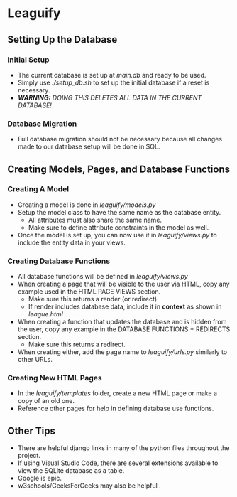 # Leaguify

## Setting Up the Database

### Initial Setup 

- The current database is set up at *main.db* and ready to be used. 
- Simply use *./setup_db.sh* to set up the initial database if a reset is necessary.
- ***WARNING:** DOING THIS DELETES ALL DATA IN THE CURRENT DATABASE!*

### Database Migration

- Full database migration should not be necessary because all changes made to our database setup will be done in SQL. 

## Creating Models, Pages, and Database Functions

### Creating A Model

- Creating a model is done in *leaguify/models.py*
- Setup the model class to have the same name as the database entity.
    - All attributes must also share the same name.
    - Make sure to define attribute constraints in the model as well.
- Once the model is set up, you can now use it in *leaguify/views.py* to include the entity data in your views.

### Creating Database Functions

- All database functions will be defined in *leaguify/views.py*
- When creating a page that will be visible to the user via HTML, copy any example used in the HTML PAGE VIEWS section. 
    - Make sure this returns a render (or redirect).
    - If render includes database data, include it in **context** as shown in *league.html*
- When creating a function that updates the database and is hidden from the user, copy any example in the DATABASE FUNCTIONS + REDIRECTS section.
    - Make sure this returns a redirect.
- When creating either, add the page name to *leaguify/urls.py* similarly to other URLs.

### Creating New HTML Pages

- In the *leaguify/templates* folder, create a new HTML page or make a copy of an old one. 
- Reference other pages for help in defining database use functions.

## Other Tips

- There are helpful django links in many of the python files throughout the project. 
- If using Visual Studio Code, there are several extensions available to view the SQLite database as a table.
- Google is epic.
- w3schools/GeeksForGeeks may also be helpful .

